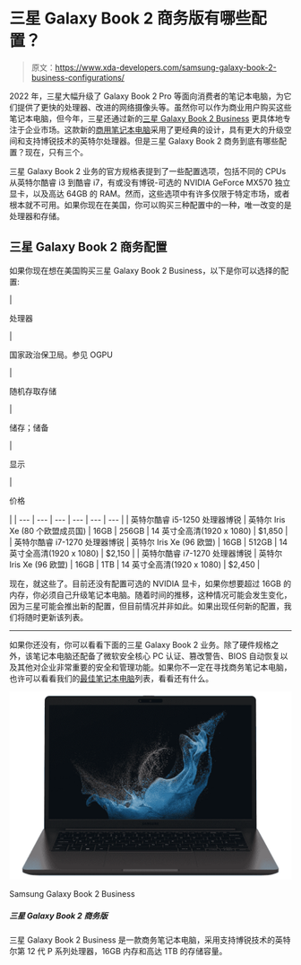 # 三星 Galaxy Book 2 商务版有哪些配置？

> 原文：<https://www.xda-developers.com/samsung-galaxy-book-2-business-configurations/>

2022 年，三星大幅升级了 Galaxy Book 2 Pro 等面向消费者的笔记本电脑，为它们提供了更快的处理器、改进的网络摄像头等。虽然你可以作为商业用户购买这些笔记本电脑，但今年，三星还通过新的[三星 Galaxy Book 2 Business](https://www.xda-developers.com/samsung-galaxy-book-2-business/) 更具体地专注于企业市场。这款新的[商用笔记本电脑](https://www.xda-developers.com/best-business-laptops/)采用了更经典的设计，具有更大的升级空间和支持博锐技术的英特尔处理器。但是三星 Galaxy Book 2 商务到底有哪些配置？现在，只有三个。

三星 Galaxy Book 2 业务的官方规格表提到了一些配置选项，包括不同的 CPUs 从英特尔酷睿 i3 到酷睿 i7，有或没有博锐-可选的 NVIDIA GeForce MX570 独立显卡，以及高达 64GB 的 RAM。然而，这些选项中有许多仅限于特定市场，或者根本就不可用。如果你现在在美国，你可以购买三种配置中的一种，唯一改变的是处理器和存储。

## 三星 Galaxy Book 2 商务配置

如果你现在想在美国购买三星 Galaxy Book 2 Business，以下是你可以选择的配置:

| 

处理器

 | 

国家政治保卫局。参见 OGPU

 | 

随机存取存储

 | 

储存；储备

 | 

显示

 | 

价格

 |
| --- | --- | --- | --- | --- | --- |
| 英特尔酷睿 i5-1250 处理器博锐 | 英特尔 Iris Xe (80 个欧盟成员国) | 16GB | 256GB | 14 英寸全高清(1920 x 1080) | $1,850 |
| 英特尔酷睿 i7-1270 处理器博锐 | 英特尔 Iris Xe (96 欧盟) | 16GB | 512GB | 14 英寸全高清(1920 x 1080) | $2,150 |
| 英特尔酷睿 i7-1270 处理器博锐 | 英特尔 Iris Xe (96 欧盟) | 16GB | 1TB | 14 英寸全高清(1920 x 1080) | $2,450 |

现在，就这些了。目前还没有配置可选的 NVIDIA 显卡，如果你想要超过 16GB 的内存，你必须自己升级笔记本电脑。随着时间的推移，这种情况可能会发生变化，因为三星可能会推出新的配置，但目前情况并非如此。如果出现任何新的配置，我们将随时更新该列表。

* * *

如果你还没有，你可以看看下面的三星 Galaxy Book 2 业务。除了硬件规格之外，该笔记本电脑还配备了微软安全核心 PC 认证、篡改警告、BIOS 自动恢复以及其他对企业非常重要的安全和管理功能。如果你不一定在寻找商务笔记本电脑，也许可以看看我们的[最佳笔记本电脑](https://www.xda-developers.com/best-laptops/)列表，看看还有什么。

 <picture>![The Samsung Galaxy Book 2 Business is a business laptop powered by Intel's 12th-generation P-series processors with vPro support, 16GB of RAM, and up to 1TB of storage.](img/f82b09f7cc2670758b0c219cd32fda72.png)</picture> 

Samsung Galaxy Book 2 Business

##### 三星 Galaxy Book 2 商务版

三星 Galaxy Book 2 Business 是一款商务笔记本电脑，采用支持博锐技术的英特尔第 12 代 P 系列处理器，16GB 内存和高达 1TB 的存储容量。